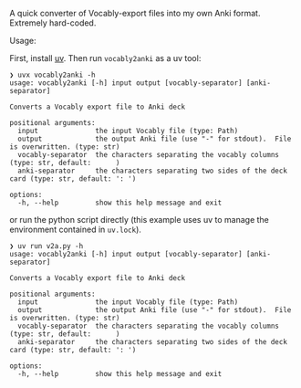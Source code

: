 A quick converter of Vocably-export files into my own Anki format.  Extremely hard-coded.

Usage:

First, install [uv](https://docs.astral.sh/uv/getting-started/installation/).  Then run `vocably2anki` as a uv tool:


```
❯ uvx vocably2anki -h
usage: vocably2anki [-h] input output [vocably-separator] [anki-separator]

Converts a Vocably export file to Anki deck

positional arguments:
  input              the input Vocably file (type: Path)
  output             the output Anki file (use "-" for stdout).  File is overwritten. (type: str)
  vocably-separator  the characters separating the vocably columns (type: str, default:      )
  anki-separator     the characters separating two sides of the deck card (type: str, default: ': ')

options:
  -h, --help         show this help message and exit
```

or run the python script directly (this example uses uv to manage the environment contained in `uv.lock`).

```
❯ uv run v2a.py -h
usage: vocably2anki [-h] input output [vocably-separator] [anki-separator]

Converts a Vocably export file to Anki deck

positional arguments:
  input              the input Vocably file (type: Path)
  output             the output Anki file (use "-" for stdout).  File is overwritten. (type: str)
  vocably-separator  the characters separating the vocably columns (type: str, default:      )
  anki-separator     the characters separating two sides of the deck card (type: str, default: ': ')

options:
  -h, --help         show this help message and exit
```